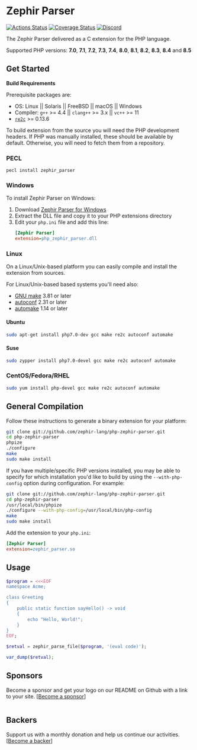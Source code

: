# Zephir Parser

[![Actions Status][actions badge]][actions link]
[![Coverage Status][:badge-codecov:]][:build-codecov:]
[![Discord][:badge-discord:]][discord link]

The Zephir Parser delivered as a C extension for the PHP language.

Supported PHP versions: **7.0**, **7.1**, **7.2**, **7.3**, **7.4**, **8.0**, **8.1**, **8.2**, **8.3**, **8.4** and **8.5**

## Get Started

**Build Requirements**

Prerequisite packages are:

* OS: Linux || Solaris || FreeBSD || macOS || Windows
* Compiler: `g++` >= 4.4 || `clang++` >= 3.x || `vc++` >= 11
* [`re2c`][:re2c:] >= 0.13.6

To build extension from the source you will need the PHP development headers.
If PHP was manually installed, these should be available by default.
Otherwise, you will need to fetch them from a repository.

### PECL

```
pecl install zephir_parser
```

### Windows

To install Zephir Parser on Windows:

1. Download [Zephir Parser for Windows][:latest-release:]
2. Extract the DLL file and copy it to your PHP extensions directory
3. Edit your `php.ini` file and add this line:
   ```ini
   [Zephir Parser]
   extension=php_zephir_parser.dll
   ```

### Linux

On a Linux/Unix-based platform you can easily compile and install the
extension from sources.

For Linux/Unix-based based systems you'll need also:

* [GNU make][:gnu-make:] 3.81 or later
* [autoconf][:gnu-autoconf:] 2.31 or later
* [automake][:gnu-automake:] 1.14 or later

#### Ubuntu

```bash
sudo apt-get install php7.0-dev gcc make re2c autoconf automake
```

#### Suse

```bash
sudo zypper install php7.0-devel gcc make re2c autoconf automake
```

### CentOS/Fedora/RHEL

```bash
sudo yum install php-devel gcc make re2c autoconf automake
```

## General Compilation

Follow these instructions to generate a binary extension for your platform:

```bash
git clone git://github.com/zephir-lang/php-zephir-parser.git
cd php-zephir-parser
phpize
./configure
make
sudo make install
```

If you have multiple/specific PHP versions installed, you may be able to specify for which installation you'd like to
build by using the `--with-php-config` option during configuration. For example:

```bash
git clone git://github.com/zephir-lang/php-zephir-parser.git
cd php-zephir-parser
/usr/local/bin/phpize
./configure --with-php-config=/usr/local/bin/php-config
make
sudo make install
```

Add the extension to your `php.ini`:

```ini
[Zephir Parser]
extension=zephir_parser.so
```

## Usage

```php
$program = <<<EOF
namespace Acme;

class Greeting
{
    public static function sayHello() -> void
    {
        echo "Hello, World!";
    }
}
EOF;

$retval = zephir_parse_file($program, '(eval code)');

var_dump($retval);
```

## Sponsors

Become a sponsor and get your logo on our README on Github with a link to your site.
[[Become a sponsor](https://opencollective.com/phalcon#sponsor)]

<a href="https://opencollective.com/phalcon/#contributors">
<img src="https://opencollective.com/phalcon/tiers/sponsors.svg?avatarHeight=48&width=800" alt="">
</a>

## Backers

Support us with a monthly donation and help us continue our activities.
[[Become a backer](https://opencollective.com/phalcon#backer)]

<a href="https://opencollective.com/phalcon/#contributors">
<img src="https://opencollective.com/phalcon/tiers/backers.svg?avatarHeight=48&width=800&height=200" alt="">
</a>

[actions link]: https://github.com/zephir-lang/php-zephir-parser/actions
[actions badge]: https://github.com/zephir-lang/php-zephir-parser/actions/workflows/ci.yml/badge.svg

[discord link]: http://phalcon.io/discord
[:badge-discord:]: https://img.shields.io/discord/310910488152375297?label=Discord&logo=discord
[:badge-codecov:]: https://codecov.io/gh/zephir-lang/php-zephir-parser/branch/development/graph/badge.svg
[:badge-license:]: https://img.shields.io/badge/license-MIT-brightgreen.svg
[:build-codecov:]: https://codecov.io/gh/zephir-lang/php-zephir-parser
[:latest-release:]: https://github.com/zephir-lang/php-zephir-parser/releases/latest
[:dev-branch:]: https://github.com/zephir-lang/php-zephir-parser/tree/development
[:branches:]: https://github.com/zephir-lang/php-zephir-parser/branches
[:tags:]: https://github.com/zephir-lang/php-zephir-parser/tags
[:re2c:]: http://re2c.org
[:gnu-make:]: https://www.gnu.org/software/make
[:gnu-autoconf:]: https://www.gnu.org/software/autoconf/autoconf.html
[:gnu-automake:]: https://www.gnu.org/software/automake
